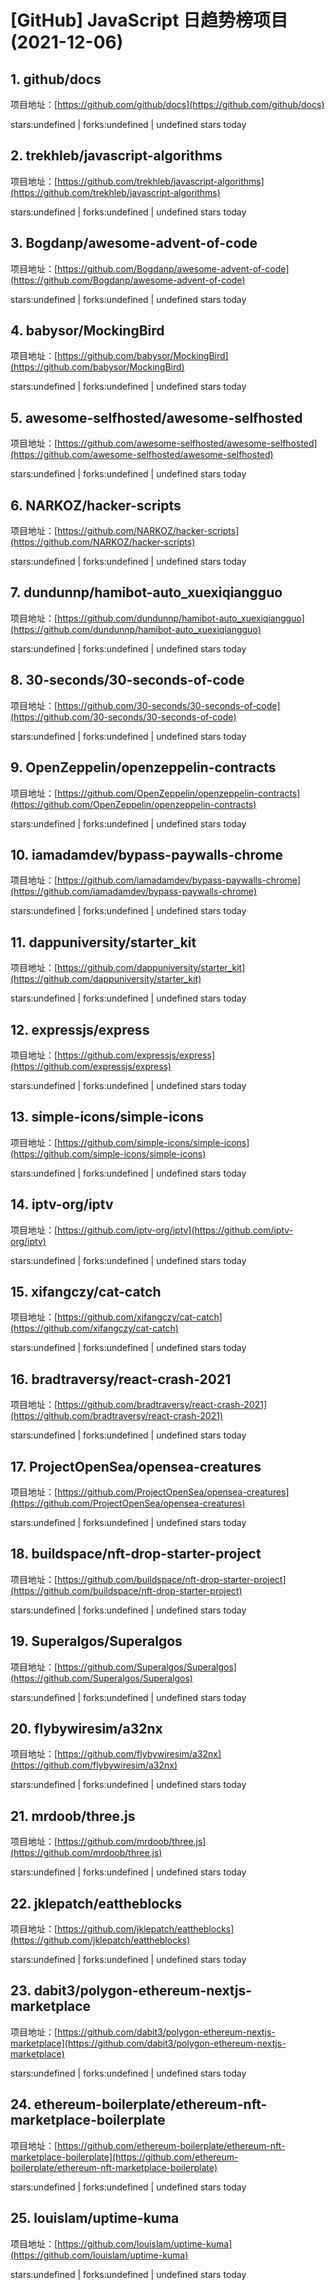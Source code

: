 # [GitHub] JavaScript 日趋势榜项目(2021-12-06)

## 1. github/docs 

项目地址：[https://github.com/github/docs](https://github.com/github/docs)

stars:undefined | forks:undefined | undefined stars today 



## 2. trekhleb/javascript-algorithms 

项目地址：[https://github.com/trekhleb/javascript-algorithms](https://github.com/trekhleb/javascript-algorithms)

stars:undefined | forks:undefined | undefined stars today 



## 3. Bogdanp/awesome-advent-of-code 

项目地址：[https://github.com/Bogdanp/awesome-advent-of-code](https://github.com/Bogdanp/awesome-advent-of-code)

stars:undefined | forks:undefined | undefined stars today 



## 4. babysor/MockingBird 

项目地址：[https://github.com/babysor/MockingBird](https://github.com/babysor/MockingBird)

stars:undefined | forks:undefined | undefined stars today 



## 5. awesome-selfhosted/awesome-selfhosted 

项目地址：[https://github.com/awesome-selfhosted/awesome-selfhosted](https://github.com/awesome-selfhosted/awesome-selfhosted)

stars:undefined | forks:undefined | undefined stars today 



## 6. NARKOZ/hacker-scripts 

项目地址：[https://github.com/NARKOZ/hacker-scripts](https://github.com/NARKOZ/hacker-scripts)

stars:undefined | forks:undefined | undefined stars today 



## 7. dundunnp/hamibot-auto_xuexiqiangguo 

项目地址：[https://github.com/dundunnp/hamibot-auto_xuexiqiangguo](https://github.com/dundunnp/hamibot-auto_xuexiqiangguo)

stars:undefined | forks:undefined | undefined stars today 



## 8. 30-seconds/30-seconds-of-code 

项目地址：[https://github.com/30-seconds/30-seconds-of-code](https://github.com/30-seconds/30-seconds-of-code)

stars:undefined | forks:undefined | undefined stars today 



## 9. OpenZeppelin/openzeppelin-contracts 

项目地址：[https://github.com/OpenZeppelin/openzeppelin-contracts](https://github.com/OpenZeppelin/openzeppelin-contracts)

stars:undefined | forks:undefined | undefined stars today 



## 10. iamadamdev/bypass-paywalls-chrome 

项目地址：[https://github.com/iamadamdev/bypass-paywalls-chrome](https://github.com/iamadamdev/bypass-paywalls-chrome)

stars:undefined | forks:undefined | undefined stars today 



## 11. dappuniversity/starter_kit 

项目地址：[https://github.com/dappuniversity/starter_kit](https://github.com/dappuniversity/starter_kit)

stars:undefined | forks:undefined | undefined stars today 



## 12. expressjs/express 

项目地址：[https://github.com/expressjs/express](https://github.com/expressjs/express)

stars:undefined | forks:undefined | undefined stars today 



## 13. simple-icons/simple-icons 

项目地址：[https://github.com/simple-icons/simple-icons](https://github.com/simple-icons/simple-icons)

stars:undefined | forks:undefined | undefined stars today 



## 14. iptv-org/iptv 

项目地址：[https://github.com/iptv-org/iptv](https://github.com/iptv-org/iptv)

stars:undefined | forks:undefined | undefined stars today 



## 15. xifangczy/cat-catch 

项目地址：[https://github.com/xifangczy/cat-catch](https://github.com/xifangczy/cat-catch)

stars:undefined | forks:undefined | undefined stars today 



## 16. bradtraversy/react-crash-2021 

项目地址：[https://github.com/bradtraversy/react-crash-2021](https://github.com/bradtraversy/react-crash-2021)

stars:undefined | forks:undefined | undefined stars today 



## 17. ProjectOpenSea/opensea-creatures 

项目地址：[https://github.com/ProjectOpenSea/opensea-creatures](https://github.com/ProjectOpenSea/opensea-creatures)

stars:undefined | forks:undefined | undefined stars today 



## 18. buildspace/nft-drop-starter-project 

项目地址：[https://github.com/buildspace/nft-drop-starter-project](https://github.com/buildspace/nft-drop-starter-project)

stars:undefined | forks:undefined | undefined stars today 



## 19. Superalgos/Superalgos 

项目地址：[https://github.com/Superalgos/Superalgos](https://github.com/Superalgos/Superalgos)

stars:undefined | forks:undefined | undefined stars today 



## 20. flybywiresim/a32nx 

项目地址：[https://github.com/flybywiresim/a32nx](https://github.com/flybywiresim/a32nx)

stars:undefined | forks:undefined | undefined stars today 



## 21. mrdoob/three.js 

项目地址：[https://github.com/mrdoob/three.js](https://github.com/mrdoob/three.js)

stars:undefined | forks:undefined | undefined stars today 



## 22. jklepatch/eattheblocks 

项目地址：[https://github.com/jklepatch/eattheblocks](https://github.com/jklepatch/eattheblocks)

stars:undefined | forks:undefined | undefined stars today 



## 23. dabit3/polygon-ethereum-nextjs-marketplace 

项目地址：[https://github.com/dabit3/polygon-ethereum-nextjs-marketplace](https://github.com/dabit3/polygon-ethereum-nextjs-marketplace)

stars:undefined | forks:undefined | undefined stars today 



## 24. ethereum-boilerplate/ethereum-nft-marketplace-boilerplate 

项目地址：[https://github.com/ethereum-boilerplate/ethereum-nft-marketplace-boilerplate](https://github.com/ethereum-boilerplate/ethereum-nft-marketplace-boilerplate)

stars:undefined | forks:undefined | undefined stars today 



## 25. louislam/uptime-kuma 

项目地址：[https://github.com/louislam/uptime-kuma](https://github.com/louislam/uptime-kuma)

stars:undefined | forks:undefined | undefined stars today 



